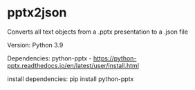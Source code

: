 # pptx2json
Converts all text objects from a .pptx presentation to a .json file

Version: Python 3.9

Dependencies: python-pptx - https://python-pptx.readthedocs.io/en/latest/user/install.html

install dependencies: 
pip install python-pptx

